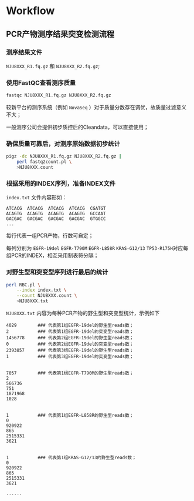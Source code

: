 # Workflow

## PCR产物测序结果突变检测流程

### 测序结果文件

`NJU8XXX_R1.fq.gz` 和 `NJU8XXX_R2.fq.gz`;

### 使用**FastQC**查看测序质量

```bash
fastqc NJU8XXX_R1.fq.gz NJU8XXX_R2.fq.gz
```
较新平台的测序系统（例如 `NovaSeq` ）对于质量分数存在调优，故质量过滤意义不大；

一般测序公司会提供初步质控后的Cleandata，可以直接使用；

### 确保质量可靠后，对测序原始数据初步统计

```bash
pigz -dc NJU8XXX_R1.fq.gz NJU8XXX_R2.fq.gz |
    perl fastq2count.pl \
    >NJU8XXX.count
```

### 根据采用的INDEX序列，准备INDEX文件

`index.txt` 文件内容形如：

```
ATCACG	ATCACG	ATCACG	ATCACG	CGATGT
ACAGTG	ACAGTG	ACAGTG	ACAGTG	GCCAAT
GACGAC	GACGAC	GACGAC	GACGAC	GTGGCC
...
```

每行代表一组PCR产物，行数可自定；

每列分别为 `EGFR-19del` `EGFR-T790M` `EGFR-L858R` `KRAS-G12/13` `TP53-R175H`对应每组PCR的INDEX，相互采用制表符分隔；

### 对野生型和突变型序列进行最后的统计

```bash
perl RBC.pl \
    --index index.txt \
    --count NJU8XXX.count \
    >NJU8XXX.txt
```

`NJU8XXX.txt` 内容为每种PCR产物的野生型和突变型统计，示例如下

```
4029        ### 代表第1组EGFR-19del的野生型reads数；
2           ### 代表第1组EGFR-19del的突变型reads数；
1456778     ### 代表第2组EGFR-19del的野生型reads数；
0           ### 代表第2组EGFR-19del的突变型reads数；
2393857     ### 代表第3组EGFR-19del的野生型reads数；
1           ### 代表第3组EGFR-19del的突变型reads数；


7057        ### 代表第1组EGFR-T790M的野生型reads数；
2
566736
751
1871968
1028


1           ### 代表第1组EGFR-L858R的野生型reads数；
0
920922
865
2515331
3621


1           ### 代表第1组KRAS-G12/13的野生型reads数；
0
920922
865
2515331
3621

......
```